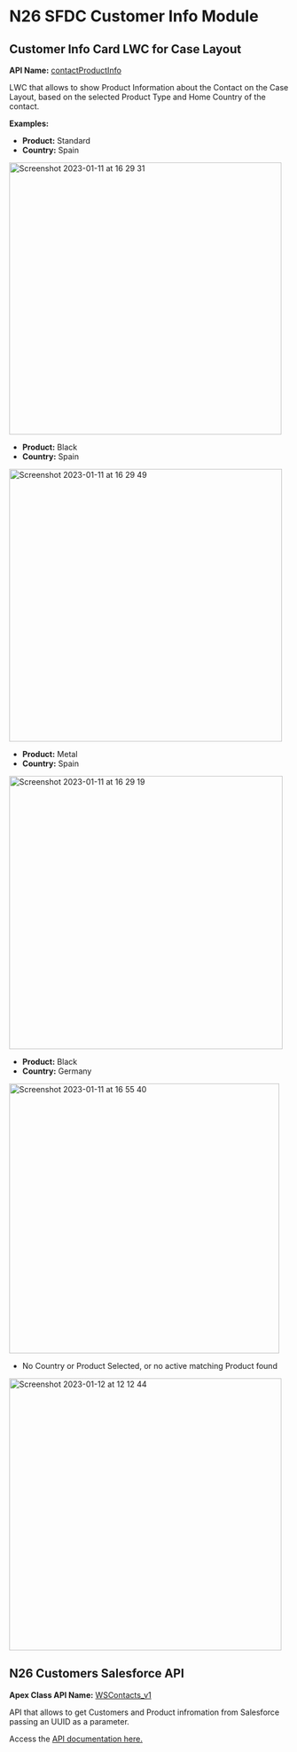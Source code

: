 # N26 SFDC Customer Info Module

## Customer Info Card LWC for Case Layout

**API Name:** [contactProductInfo](./force-app/main/default/lwc/contactProductInfo/)

LWC that allows to show Product Information about the Contact on the Case Layout, based on the selected Product Type and Home Country of the contact.

**Examples:**

- **Product:** Standard
- **Country:** Spain

<img width="491" alt="Screenshot 2023-01-11 at 16 29 31" src="https://user-images.githubusercontent.com/7550201/212051043-47bc43ca-03b6-42ea-904d-cb280220da3b.png">


- **Product:** Black
- **Country:** Spain

<img width="492" alt="Screenshot 2023-01-11 at 16 29 49" src="https://user-images.githubusercontent.com/7550201/212050922-a1a47545-9921-4017-8acb-20ec1f6c056c.png">


- **Product:** Metal
- **Country:** Spain

<img width="493" alt="Screenshot 2023-01-11 at 16 29 19" src="https://user-images.githubusercontent.com/7550201/212051021-1e0a013c-c2e5-48e3-b9e1-b2b1fc3d761a.png">


- **Product:** Black
- **Country:** Germany

<img width="487" alt="Screenshot 2023-01-11 at 16 55 40" src="https://user-images.githubusercontent.com/7550201/212051102-74621589-3f58-4a9e-b13e-f3d91582a51e.png">


- No Country or Product Selected, or no active matching Product found

<img width="491" alt="Screenshot 2023-01-12 at 12 12 44" src="https://user-images.githubusercontent.com/7550201/212052164-50b60744-115e-45f9-95ec-bef966213dc9.png">


## N26 Customers Salesforce API

**Apex Class API Name:** [WSContacts_v1](./force-app/main/default/classes/WSContacts_v1.cls)

API that allows to get Customers and Product infromation from Salesforce passing an UUID as a parameter.

Access the [API documentation here.](https://documenter.getpostman.com/view/5367157/2s8ZDR8kt1)
